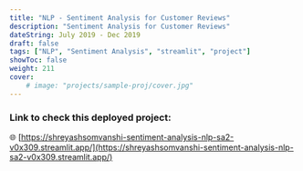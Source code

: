 ```yaml
---
title: "NLP - Sentiment Analysis for Customer Reviews"
description: "Sentiment Analysis for Customer Reviews"
dateString: July 2019 - Dec 2019
draft: false
tags: ["NLP", "Sentiment Analysis", "streamlit", "project"]
showToc: false
weight: 211
cover:
    # image: "projects/sample-proj/cover.jpg"
--- 
```



### Link to check this deployed project: 

🌐 [https://shreyashsomvanshi-sentiment-analysis-nlp-sa2-v0x309.streamlit.app/](https://shreyashsomvanshi-sentiment-analysis-nlp-sa2-v0x309.streamlit.app/)

